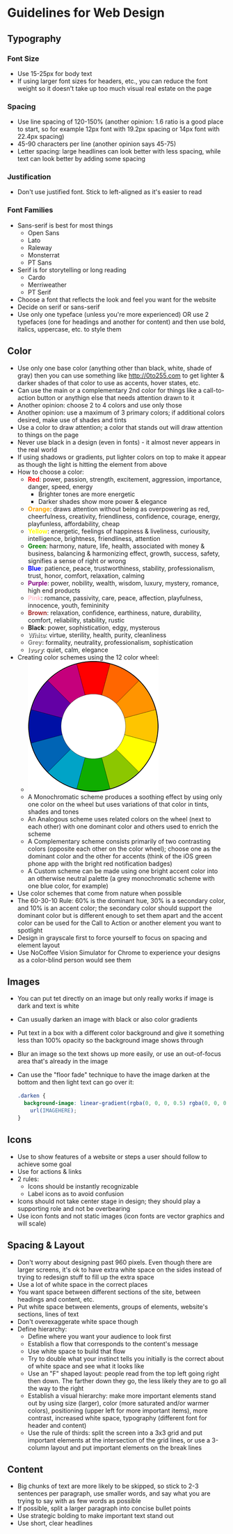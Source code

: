 # Guidelines for Web Design

## Typography

### Font Size

- Use 15-25px for body text
- If using larger font sizes for headers, etc., you can reduce the font weight so it doesn't take up too much visual real estate on the page

### Spacing

- Use line spacing of 120-150% (another opinion: 1.6 ratio is a good place to start, so for example 12px font with 19.2px spacing or 14px font with 22.4px spacing)
- 45-90 characters per line (another opinion says 45-75)
- Letter spacing: large headlines can look better with less spacing, while text can look better by adding some spacing

### Justification

- Don't use justified font. Stick to left-aligned as it's easier to read

### Font Families

- Sans-serif is best for most things
  - Open Sans
  - Lato
  - Raleway
  - Monsterrat
  - PT Sans
- Serif is for storytelling or long reading
  - Cardo
  - Merriweather
  - PT Serif
- Choose a font that reflects the look and feel you want for the website
- Decide on serif or sans-serif
- Use only one typeface (unless you're more experienced) OR use 2 typefaces (one for headings and another for content) and then use bold, italics, uppercase, etc. to style them

## Color

- Use only one base color (anything other than black, white, shade of gray) then you can use something like http://0to255.com to get lighter & darker shades of that color to use as accents, hover states, etc.
- Can use the main or a complementary 2nd color for things like a call-to-action button or anythign else that needs attention drawn to it
- Another opinion: choose 2 to 4 colors and use only those
- Another opinion: use a maximum of 3 primary colors; if additional colors desired, make use of shades and tints
- Use a color to draw attention; a color that stands out will draw attention to things on the page
- Never use black in a design (even in fonts) - it almost never appears in the real world
- If using shadows or gradients, put lighter colors on top to make it appear as though the light is hitting the element from above
- How to choose a color:
  - <span style="color:red; font-weight:bold">Red</span>: power, passion, strength, excitement, aggression, importance, danger, speed, energy
    - Brighter tones are more energetic
    - Darker shades show more power & elegance
  - <span style="color:orange; font-weight:bold">Orange</span>: draws attention without being as overpowering as red, cheerfulness, creativity, friendliness, confidence, courage, energy, playfunless, affordability, cheap
  - <span style="color:yellow; font-weight:bold">Yellow</span>: energetic, feelings of happiness & liveliness, curiousity, intelligence, brightness, friendliness, attention
  - <span style="color:green; font-weight:bold">Green</span>: harmony, nature, life, health, associated with money & business, balancing & harmonizing effect, growth, success, safety, signifies a sense of right or wrong
  - <span style="color:blue; font-weight:bold">Blue</span>: patience, peace, trustworthiness, stability, professionalism, trust, honor, comfort, relaxation, calming
  - <span style="color:purple; font-weight:bold">Purple</span>: power, nobility, wealth, wisdom, luxury, mystery, romance, high end products
  - <span style="color:pink; font-weight:bold">Pink</span>: romance, passivity, care, peace, affection, playfulness, innocence, youth, femininity
  - <span style="color:brown; font-weight:bold">Brown</span>: relaxation, confidence, earthiness, nature, durability, comfort, reliability, stability, rustic
  - <span style="font-weight:bold;">Black</span>: power, sophistication, edgy, mysterous
  - <span style="font-weight:bold;text-shadow: 1px 1px 1px #000;color:white">White</span>: virtue, sterility, health, purity, cleanliness
  - <span style="font-weight:bold;color:grey">Grey</span>: formality, neutrality, professionalism, sophistication
  - <span style="font-weight:bold;color:#fffff0;text-shadow: 1px 1px 1px #000;">Ivory</span>: quiet, calm, elegance
- Creating color schemes using the 12 color wheel:
  - ![12 Color Wheel](color-wheel.gif)
  - A Monochromatic scheme produces a soothing effect by using only one color on the wheel but uses variations of that color in tints, shades and tones
  - An Analogous scheme uses related colors on the wheel (next to each other) with one dominant color and others used to enrich the scheme
  - A Complementary scheme consists primarily of two contrasting colors (opposite each other on the color wheel); choose one as the dominant color and the other for accents (think of the iOS green phone app with the bright red notification badges)
  - A Custom scheme can be made using one bright accent color into an otherwise neutral palette (a grey monochromatic scheme with one blue color, for example)
- Use color schemes that come from nature when possible
- The 60-30-10 Rule: 60% is the dominant hue, 30% is a secondary color, and 10% is an accent color; the secondary color should support the dominant color but is different enough to set them apart and the accent color can be used for the Call to Action or another element you want to spotlight
- Design in grayscale first to force yourself to focus on spacing and element layout
- Use NoCoffee Vision Simulator for Chrome to experience your designs as a color-blind person would see them

## Images

- You can put tet directly on an image but only really works if image is dark and text is white
- Can usually darken an image with black or also color gradients
- Put text in a box with a different color background and give it something less than 100% opacity so the background image shows through
- Blur an image so the text shows up more easily, or use an out-of-focus area that's already in the image
- Can use the "floor fade" technique to have the image darken at the bottom and then light text can go over it:

  ```css
  .darken {
    background-image: linear-gradient(rgba(0, 0, 0, 0.5) rgba(0, 0, 0, 0.5)),
      url(IMAGEHERE);
  }
  ```

## Icons

- Use to show features of a website or steps a user should follow to achieve some goal
- Use for actions & links
- 2 rules:
  - Icons should be instantly recognizable
  - Label icons as to avoid confusion
- Icons should not take center stage in design; they should play a supporting role and not be overbearing
- Use icon fonts and not static images (icon fonts are vector graphics and will scale)

## Spacing & Layout

- Don't worry about designing past 960 pixels. Even though there are larger screens, it's ok to have extra white space on the sides instead of trying to redesign stuff to fill up the extra space
- Use a lot of white space in the correct places
- You want space between different sections of the site, between headings and content, etc.
- Put white space between elements, groups of elements, website's sections, lines of text
- Don't overexaggerate white space though
- Define hierarchy:
  - Define where you want your audience to look first
  - Establish a flow that corresponds to the content's message
  - Use white space to build that flow
  - Try to double what your instinct tells you initially is the correct about of white space and see what it looks like
  - Use an "F" shaped layout: people read from the top left going right then down. The farther down they go, the less likely they are to go all the way to the right
  - Establish a visual hierarchy: make more important elements stand out by using size (larger), color (more saturated and/or warmer colors), positioning (upper left for more important items), more contrast, increased white space, typography (different font for header and content)
  - Use the rule of thirds: split the screen into a 3x3 grid and put important elements at the intersection of the grid lines, or use a 3-column layout and put important elements on the break lines

## Content

- Big chunks of text are more likely to be skipped, so stick to 2-3 sentences per paragraph, use smaller words, and say what you are trying to say with as few words as possible
- If possible, split a larger paragraph into concise bullet points
- Use strategic bolding to make important text stand out
- Use short, clear headlines
